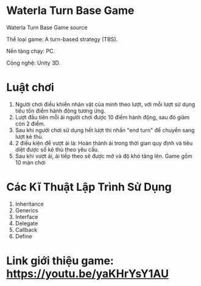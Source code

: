 # Waterla Turn Base Game
 Waterla Turn Base Game source

Thể loại game: A turn-based strategy (TBS).

Nền tảng chạy: PC.

Công nghệ: Unity 3D.

# Luật chơi
1. Người chơi điều khiển nhân vật của mình theo lượt, với mỗi lượt sử dụng tiêu tốn điểm hành động tương ứng.
2. Lượt đầu tiên mỗi ải người chơi được 10 điểm hành động, sau đó giảm còn 2 điểm.
3. Sau khi người chơi sử dụng hết lượt thì nhấn "end turn" để chuyển sang lượt kẻ thù.
4. 2 điều kiện để vượt ải là: Hoàn thành ải trong thời gian quy định và tiêu diệt được số kẻ thù theo yêu cầu.
5. Sau khi vượt ải, ải tiếp theo sẽ được mở và độ khó tăng lên. Game gồm 10 màn chơi

# Các Kĩ Thuật Lập Trình Sử Dụng
1. Inheritance
2. Generics
3. Interface
4. Delegate
5. Callback
6. Define 

# Link giới thiệu game: https://youtu.be/yaKHrYsY1AU
 
